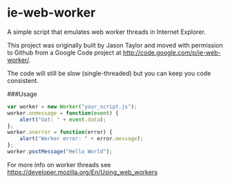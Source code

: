 ie-web-worker
=============
A simple script that emulates web worker threads in Internet Explorer.

This project was originally built by Jason Taylor and moved with permission to Github from a Google Code project at http://code.google.com/p/ie-web-worker/.

The code will still be slow (single-threaded) but you can keep you code consistent.

###Usage

```javascript
var worker = new Worker("your_script.js");  
worker.onmessage = function(event) {  
	alert("Got: " + event.data);  
};  
worker.onerror = function(error) {  
	alert("Worker error: " + error.message);  
};  
worker.postMessage("Hello World"); 
```

For more info on worker threads see https://developer.mozilla.org/En/Using_web_workers
